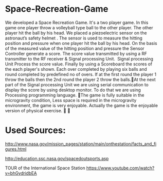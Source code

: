 # Space-Recreation-Game

We developed a Space Recreation Game. It's a two player game. In this game one player throw a volleyball type ball to the other player. The other player hit the ball by his head. We placed a piezoelectric sensor on the astronaut’s safety helmet . The sensor is used to measure the hitting position and pressure when one player hit the ball by his head. On the basis of the measured value of the hitting position and pressure the Sensor Controller generate a score. The score value transmitted by using a RF transmitter to the RF receiver & Signal processing Unit.  Signal processing Unit Process the score value. Finally by using a Scoreboard the scores of the each player's shown. Each over completed by playing six balls and round completed by predefined no of overs.  If at the first round the player 1 throw the balls then the 2nd round the player 2 throw the balls.At the next part of the Signal processing Unit we are using serial communication to display the score by using desktop monitor. To do that we are using Processing programming language.
The game is fully suitable in the microgravity condition, Less space is required in the microgravity environment, the game is very enjoyable. Actually the game is the enjoyable version of physical exercise.


# Used Sources:
http://www.nasa.gov/mission_pages/station/main/onthestation/facts_and_figures.html

http://education.ssc.nasa.gov/spacedoutsports.asp

TOUR of the International Space Station 
https://www.youtube.com/watch?v=bhGydridbEA
